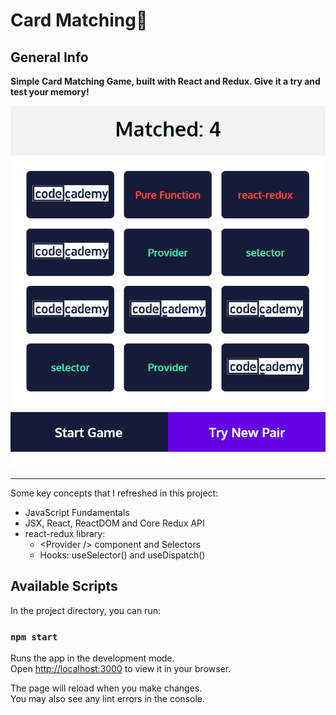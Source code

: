 # Card Matching🎴

## General Info
**Simple Card Matching Game, built with React and Redux. Give it a try and test your memory!** 

![](https://github.com/danieLLeonte/matching-memory/blob/main/screencast/overview.png)
***

Some key concepts that I refreshed in this project:
* JavaScript Fundamentals
* JSX, React, ReactDOM and Core Redux API
* react-redux library:
  - \<Provider /> component and Selectors
  - Hooks: useSelector() and useDispatch()

## Available Scripts

In the project directory, you can run:

### `npm start`

Runs the app in the development mode.\
Open [http://localhost:3000](http://localhost:3000) to view it in your browser.

The page will reload when you make changes.\
You may also see any lint errors in the console.
